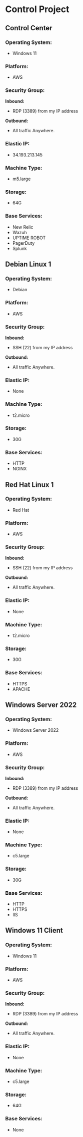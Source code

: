 # Control Project

## Control Center

### Operating System: 
- Windows 11

### Platform: 
- AWS

### Security Group:
**Inbound:**
- RDP (3389) from my IP address

**Outbound:**
- All traffic Anywhere.

### Elastic IP: 
- 34.193.213.145

### Machine Type: 
- m5.large

### Storage: 
- 64G

### Base Services:
- New Relic
- Wazuh
- UPTIME ROBOT
- PagerDuty
- Splunk

## Debian Linux 1

### Operating System: 
- Debian

### Platform: 
- AWS

### Security Group:
**Inbound:**
- SSH (22) from my IP address

**Outbound:**
- All traffic Anywhere.

### Elastic IP: 
- None

### Machine Type: 
- t2.micro

### Storage: 
- 30G

### Base Services:
- HTTP
- NGINX

## Red Hat Linux 1

### Operating System: 
- Red Hat

### Platform: 
- AWS

### Security Group:
**Inbound:**
- SSH (22) from my IP address

**Outbound:**
- All traffic Anywhere.

### Elastic IP: 
- None

### Machine Type: 
- t2.micro

### Storage: 
- 30G

### Base Services:
- HTTPS
- APACHE

## Windows Server 2022

### Operating System: 
- Windows Server 2022

### Platform: 
- AWS

### Security Group:
**Inbound:**
- RDP (3389) from my IP address

**Outbound:**
- All traffic Anywhere.

### Elastic IP: 
- None

### Machine Type: 
- c5.large

### Storage: 
- 30G

### Base Services:
- HTTP
- HTTPS
- IIS

## Windows 11 Client

### Operating System: 
- Windows 11

### Platform: 
- AWS

### Security Group:
**Inbound:**
- RDP (3389) from my IP address

**Outbound:**
- All traffic Anywhere.

### Elastic IP: 
- None

### Machine Type: 
- c5.large

### Storage: 
- 64G

### Base Services:
- None
